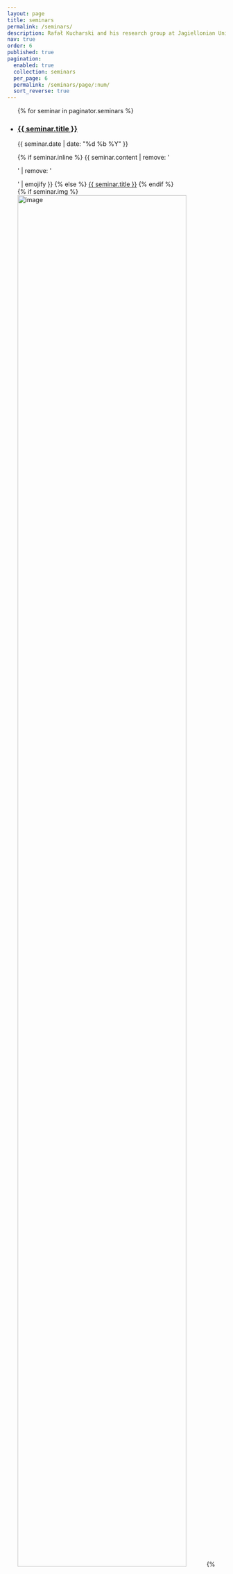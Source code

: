 ```yaml
---
layout: page
title: seminars
permalink: /seminars/
description: Rafał Kucharski and his research group at Jagiellonian University from the inside. Stay up to date with the latest achievements, meet researchers we are working with. 
nav: true
order: 6
published: true
pagination:
  enabled: true
  collection: seminars
  per_page: 6
  permalink: /seminars/page/:num/
  sort_reverse: true
---
```


<!-- This loops through the paginated seminars -->
<ul class="seminar-list"> 
	{% for seminar in paginator.seminars %}
		<li>
			<div class="row">
				<div class="col-sm-9">
					<h3> <a class="seminar-title" href="{{ seminar.url }}">{{ seminar.title }}</a> </h3> 
					<p class="author">
    						<span class="date">{{ seminar.date | date: "%d %b %Y" }}</span>
  					</p>
					{% if seminar.inline %}
            					{{ seminar.content | remove: '<p>' | remove: '</p>' | emojify }}
          				{% else %}
						<a class="seminar-title" href="{{ seminar.url }}">{{ seminar.title }}</a>
					{% endif %}
				</div>	
				<div class="col-sm-3"> 
					{% if seminar.img %}
						<img class="card-img" src="{{ seminar.img }}" style="object-fit: cover; height: 90%" alt="image">
					{% endif %}
				</div> 
			</div> 
		</li>
	{% endfor %}
</ul>

<!-- Pagination links -->
<div class="Seminars page navigation">
  {% if paginator.previous_page %}
    <a href="{{ paginator.previous_page_path | relative_url }}" class="previous">Previous</a>
  {% else %}
    <span class="previous page-item disabled">Previous</span>
  {% endif %}

  <span class="page_number">{{ paginator.page }} of {{ paginator.total_pages }}</span>

  {% if paginator.next_page %}
    <a href="{{ paginator.next_page_path | relative_url }}" class="next">Next</a>
  {% else %}
    <span class="next page-item disabled">Next</span>
  {% endif %}
</div>
